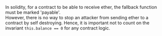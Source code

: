 In solidity, for a contract to be able to receive ether, the fallback function must be marked 'payable'.  
However, there is no way to stop an attacker from sending ether to a contract by self destroying. Hence, it is important not to count on the invariant `this.balance == 0` for any contract logic.  
